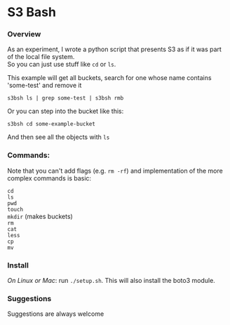 # S3 Bash

### Overview

As an experiment, I wrote a python script that presents S3 as if it was part of the local file system.  
So you can just use stuff like `cd` or `ls`. 

This example will get all buckets, search for one whose name contains 'some-test' and remove it

`s3bsh ls | grep some-test | s3bsh rmb`

Or you can step into the bucket like this:

`s3bsh cd some-example-bucket`

And then see all the objects with `ls`

### Commands:

Note that you can't add flags (e.g. `rm -rf`) and implementation of the more complex
commands is basic:
  
`cd`  
`ls`  
`pwd`  
`touch`   
`mkdir` (makes buckets)  
`rm`   
`cat`  
`less`  
`cp`  
`mv`

### Install

*On Linux or Mac*: run `./setup.sh`. This will also install the boto3 module.

### Suggestions
Suggestions are always welcome
